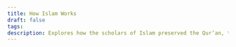 ```yaml
---
title: How Islam Works
draft: false
tags: 
description: Explores how the scholars of Islam preserved the Qur’an, the Sunna, and their understanding from the time of the Prophet to the present day.
---
```

